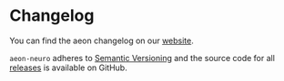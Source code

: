 # Changelog

You can find the aeon changelog on our [website](https://aeon-neuro.readthedocs.io/en/latest/changelog.html).

`aeon-neuro` adheres to [Semantic Versioning](https://semver.org/spec/v2.0.0.html>) and the source code for
all [releases](https://github.com/aeon-toolkit/aeon-neuro/releases) is available on GitHub.
